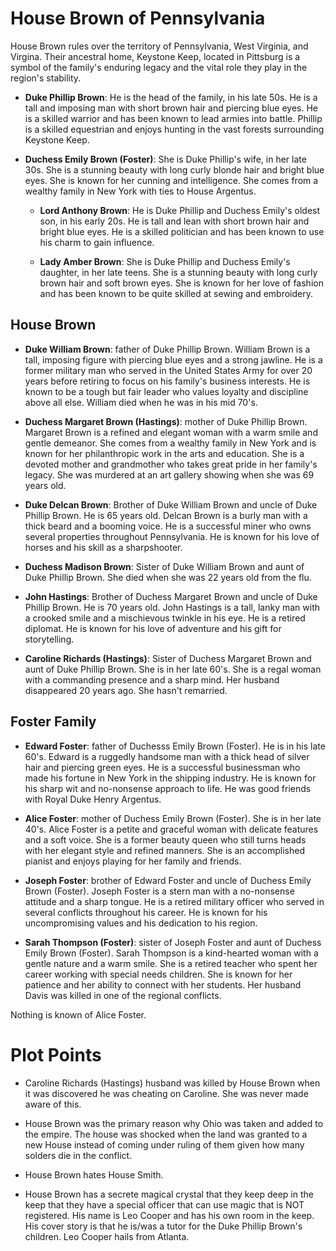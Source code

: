 # House Brown of Pennsylvania

House Brown rules over the territory of Pennsylvania, West Virginia, and Virgina. Their ancestral home, Keystone Keep, located in Pittsburg is a symbol of the family's enduring legacy and the vital role they play in the region's stability.  

- **Duke Phillip Brown**: He is the head of the family, in his late 50s. He is a tall and imposing man with short brown hair and piercing blue eyes. He is a skilled warrior and has been known to lead armies into battle.  Phillip is a skilled equestrian and enjoys hunting in the vast forests surrounding Keystone Keep.

- **Duchess Emily Brown (Foster)**: She is Duke Phillip's wife, in her late 30s. She is a stunning beauty with long curly blonde hair and bright blue eyes. She is known for her cunning and intelligence.  She comes from a wealthy family in New York with ties to House Argentus.  
  
  - **Lord Anthony Brown**: He is Duke Phillip and Duchess Emily's oldest son, in his early 20s. He is tall and lean with short brown hair and bright blue eyes. He is a skilled politician and has been known to use his charm to gain influence.

  - **Lady Amber Brown**: She is Duke Phillip and Duchess Emily's daughter, in her late teens. She is a stunning beauty with long curly brown hair and soft brown eyes. She is known for her love of fashion and has been known to be quite skilled at sewing and embroidery.

## House Brown

- **Duke William Brown**: father of Duke Phillip Brown.  William Brown is a tall, imposing figure with piercing blue eyes and a strong jawline. He is a former military man who served in the United States Army for over 20 years before retiring to focus on his family's business interests. He is known to be a tough but fair leader who values loyalty and discipline above all else.  William died when he was in his mid 70's.

- **Duchess Margaret Brown (Hastings)**:  mother of Duke Phillip Brown.  Margaret Brown is a refined and elegant woman with a warm smile and gentle demeanor. She comes from a wealthy family in New York and is known for her philanthropic work in the arts and education. She is a devoted mother and grandmother who takes great pride in her family's legacy.  She was murdered at an art gallery showing when she was 69 years old.

 - **Duke Delcan Brown**:  Brother of Duke William Brown and uncle of Duke Phillip Brown.  He is 65 years old.  Delcan Brown is a burly man with a thick beard and a booming voice. He is a successful miner who owns several properties throughout Pennsylvania. He is known for his love of horses and his skill as a sharpshooter.

 - **Duchess Madison Brown**: Sister of Duke William Brown and aunt of Duke Phillip Brown.  She died when she was 22 years old from the flu.

- **John Hastings**:  Brother of Duchess Margaret Brown and uncle of Duke Phillip Brown.  He is 70 years old.  John Hastings is a tall, lanky man with a crooked smile and a mischievous twinkle in his eye. He is a retired diplomat.  He is known for his love of adventure and his gift for storytelling.

- **Caroline Richards (Hastings)**: Sister of Duchess Margaret Brown and aunt of Duke Phillip Brown.  She is in her late 60's.  She is a regal woman with a commanding presence and a sharp mind.  Her husband disappeared 20 years ago.   She hasn't remarried.

## Foster Family

- **Edward Foster**: father of Duchesss Emily Brown (Foster).  He is in his late 60's.  Edward is a ruggedly handsome man with a thick head of silver hair and piercing green eyes. He is a successful businessman who made his fortune in New York in the shipping industry. He is known for his sharp wit and no-nonsense approach to life.  He was good friends with Royal Duke Henry Argentus.

- **Alice Foster**:  mother of Duchess Emily Brown (Foster).  She is in her late 40's.  Alice Foster is a petite and graceful woman with delicate features and a soft voice. She is a former beauty queen who still turns heads with her elegant style and refined manners. She is an accomplished pianist and enjoys playing for her family and friends.

- **Joseph Foster**: brother of Edward Foster and uncle of Duchess Emily Brown (Foster).  Joseph Foster is a stern man with a no-nonsense attitude and a sharp tongue. He is a retired military officer who served in several conflicts throughout his career. He is known for his uncompromising values and his dedication to his region.

- **Sarah Thompson (Foster)**: sister of Joseph Foster and aunt of Duchess Emily Brown (Foster).  Sarah Thompson is a kind-hearted woman with a gentle nature and a warm smile. She is a retired teacher who spent her career working with special needs children. She is known for her patience and her ability to connect with her students.  Her husband Davis was killed in one of the regional conflicts.

Nothing is known of Alice Foster.  

# Plot Points

- Caroline Richards (Hastings) husband was killed by House Brown when it was discovered he was cheating on Caroline.  She was never made aware of this.

- House Brown was the primary reason why Ohio was taken and added to the empire.  The house was shocked when the land was granted to a new House instead of coming under ruling of them given how many solders die in the conflict.  

- House Brown hates House Smith. 

- House Brown has a secrete magical crystal that they keep deep in the keep that they have a special officer that can use magic that is NOT registered.  His name is Leo Cooper and has his own room in the keep.  His cover story is that he is/was a tutor for the Duke Phillip Brown's children.  Leo Cooper hails from Atlanta.  

